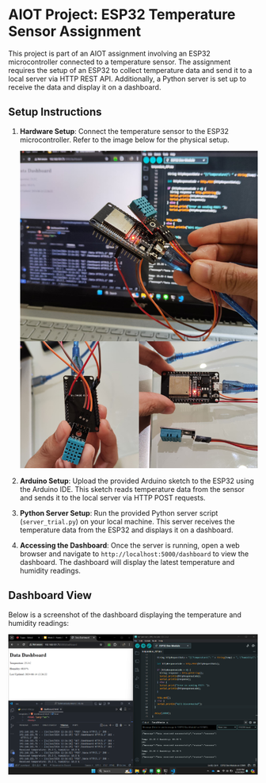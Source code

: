 # AIOT Project: ESP32 Temperature Sensor Assignment

This project is part of an AIOT assignment involving an ESP32 microcontroller connected to a temperature sensor. The assignment requires the setup of an ESP32 to collect temperature data and send it to a local server via HTTP REST API. Additionally, a Python server is set up to receive the data and display it on a dashboard.

## Setup Instructions

1. **Hardware Setup**: Connect the temperature sensor to the ESP32 microcontroller. Refer to the image below for the physical setup.

    ![ESP32 - Temperature Sensor Setup](esp-32-temperature-sensor-assignment.jpeg)

2. **Arduino Setup**: Upload the provided Arduino sketch to the ESP32 using the Arduino IDE. This sketch reads temperature data from the sensor and sends it to the local server via HTTP POST requests.

3. **Python Server Setup**: Run the provided Python server script (`server_trial.py`) on your local machine. This server receives the temperature data from the ESP32 and displays it on a dashboard.

4. **Accessing the Dashboard**: Once the server is running, open a web browser and navigate to `http://localhost:5000/dashboard` to view the dashboard. The dashboard will display the latest temperature and humidity readings.

## Dashboard View

Below is a screenshot of the dashboard displaying the temperature and humidity readings:

![Dashboard View](dashboard_view.png)

